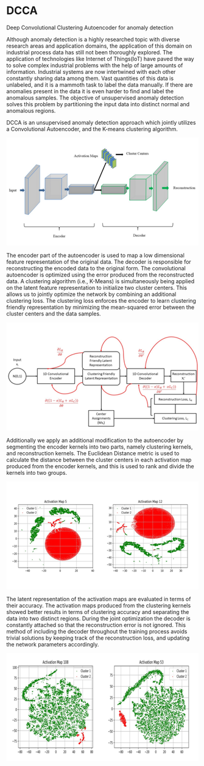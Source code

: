 # DCCA
Deep Convolutional Clustering Autoencoder for anomaly detection

Although anomaly detection is a highly researched topic with diverse research areas and application domains, the application of this domain on industrial process data has still not been thoroughly explored. The application of technologies like Internet of Things(IoT) have paved the way to solve complex industrial problems with the help of large amounts of information. Industrial systems are now intertwined with each other constantly sharing data among them. Vast quantities of this data is unlabeled, and it is a mammoth task to label the data manually. If there are anomalies present in the data it is even harder to find and label the anomalous samples. The objective of unsupervised anomaly detection solves this problem by partitioning the input data into distinct normal and anomalous regions.

DCCA is an unsupervised anomaly detection approach which jointly utilizes a Convolutional Autoencoder, and  the K-means clustering algorithm.

![](images/DCCA.jpg)

The encoder part of the autoencoder is used to map a low dimensional feature representation of the original data. The decoder is responsible for reconstructing the encoded data to the original form. The convolutional autoencoder is optimized using the error produced from the reconstructed data. A clustering algorithm (i.e., K-Means) is simultaneously being applied on the latent feature representation to initialize two cluster centers. This allows us to jointly optimize the network by combining an additional clustering loss. The clustering loss enforces the encoder to learn clustering friendly representation by minimizing the mean-squared error between the cluster centers and the data samples.

![](images/DiagramDCCA.jpg)

Additionally we apply an additional modification to the autoencoder by segmenting the encoder kernels into two parts, namely clustering kernels, and reconstruction kernels. The Euclidean Distance metric is used to calculate the distance between the cluster centers in each activation map produced from the encoder kernels, and this is used to rank and divide the kernels into two groups.

![](images/1st%20tsne.jpg)

The latent representation of the activation maps are evaluated in terms of their accuracy. The activation maps produced from the clustering kernels showed better results in terms of clustering accuracy and separating the data into two distinct regions. During the joint optimization the decoder is constantly attached so that the reconstruction error is not ignored. This method of including the decoder throughout the training process avoids trivial solutions by keeping track of the reconstruction loss, and updating the network parameters accordingly.

![](images/am%20108%2053%20te.jpg)

